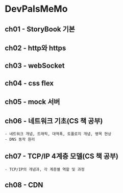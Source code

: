 # DevPalsMeMo

## ch01 - StoryBook 기본

## ch02 - http와 https

## ch03 - webSocket

## ch04 - css flex

## ch05 - mock 서버

## ch06 - 네트워크 기초(CS 책 공부)
    - 네트워크 개념, 트래픽, 대역폭, 토폴로지 개념, 병목 현상
    - DNS 동작 원리

## ch07 - TCP/IP 4계층 모델(CS 책 공부)
    - TCP/IP의 개념과, 각 계층별 역할 및 과정

## ch08 - CDN